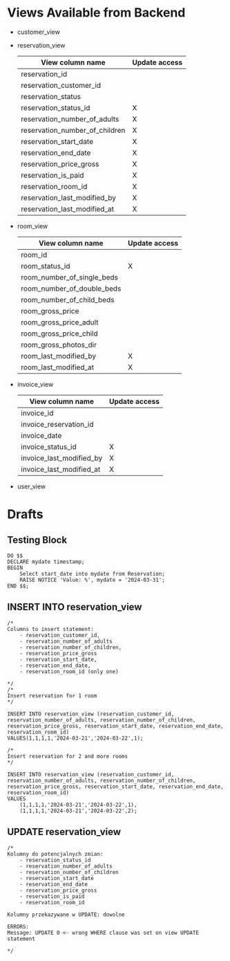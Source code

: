 # Views Available from Backend
- customer_view
- reservation_view

    | View column name               | Update access |
    |--------------------------------|---------------|
    | reservation_id                 |               |
    | reservation_customer_id        |               |
    | reservation_status             |               |
    | reservation_status_id          |       X       |
    | reservation_number_of_adults   |       X       |
    | reservation_number_of_children |       X       |
    | reservation_start_date         |       X       |
    | reservation_end_date           |       X       |
    | reservation_price_gross        |       X       |
    | reservation_is_paid            |       X       |
    | reservation_room_id            |       X       |
    | reservation_last_modified_by   |       X       |
    | reservation_last_modified_at   |       X       |
- room_view

    | View column name            | Update access |
    |-----------------------------|---------------|
    | room_id                     |               |
    | room_status_id              |       X       |
    | room_number_of_single_beds  |               |
    | room_number_of_double_beds  |               |
    | room_number_of_child_beds   |               |
    | room_gross_price            |               |
    | room_gross_price_adult      |               |
    | room_gross_price_child      |               |
    | room_gross_photos_dir       |               |
    | room_last_modified_by       |       X       |
    | room_last_modified_at       |       X       |
- invoice_view

    | View column name         | Update access |
    |--------------------------|---------------|
    | invoice_id               |               |
    | invoice_reservation_id   |               |
    | invoice_date             |               |
    | invoice_status_id        |       X       |
    | invoice_last_modified_by |       X       |
    | invoice_last_modified_at |       X       |
- user_view


# Drafts
## Testing Block
    DO $$
    DECLARE mydate timestamp;
    BEGIN
        Select start_date into mydate from Reservation;
        RAISE NOTICE 'Value: %', mydate = '2024-03-31';
    END $$;

## INSERT INTO reservation_view
    /*
    Columns to insert statement:
        - reservation_customer_id,
        - reservation_number_of_adults
        - reservation_number_of_children,
        - reservation_price_gross
        - reservation_start_date,
        - reservation_end_date,
        - reservation_room_id (only one)

    */
    /*
    Insert reservation for 1 room
    */

    INSERT INTO reservation_view (reservation_customer_id, reservation_number_of_adults, reservation_number_of_children, reservation_price_gross, reservation_start_date, reservation_end_date, reservation_room_id)
    VALUES(1,1,1,1,'2024-03-21','2024-03-22',1);

    /*
    Insert reservation for 2 and more rooms
    */

    INSERT INTO reservation_view (reservation_customer_id, reservation_number_of_adults, reservation_number_of_children, reservation_price_gross, reservation_start_date, reservation_end_date, reservation_room_id)
    VALUES
        (1,1,1,1,'2024-03-21','2024-03-22',1),
        (1,1,1,1,'2024-03-21','2024-03-22',2);

## UPDATE reservation_view
    /*
    Kolumny do potencjalnych zmian:
        - reservation_status_id
        - reservation_number_of_adults
        - reservation_number_of_children
        - reservation_start_date
        - reservation_end_date
        - reservation_price_gross
        - reservation_is_paid
        - reservation_room_id

    Kolumny przekazywane w UPDATE: dowolne

    ERRORS:
    Message: UPDATE 0 <- wrong WHERE clause was set on view UPDATE statement

    */